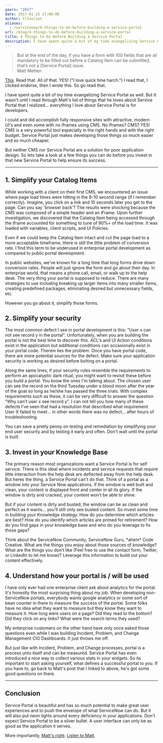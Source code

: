 ```yaml
---
years: "2017"
date: 2017-01-25 17:00:00
author: tltoulson
aliases:
  - /servicenow/4-things-to-do-before-building-a-service-portal
url: /blog/4-things-to-do-before-building-a-service-portal
title: 4 Things to Do Before Building a Service Portal
description: I have spent quite a bit of my time evangelizing Service Portal as well. But Matt's recent post made me realize that folks may be missing an important thing about Service Portal. It's no substitute for good application design.
---
```


<blockquote>
  But at the end of the day, if you have a form with 100 fields that are all mandatory to be filled out before a Catalog Item can be submitted, that’s not a [Service Portal] issue.
  <footer>
    Matt Metten
  </footer>
</blockquote>


[This][1]. Read that. All of that. YES! ("I love quick time harch.") I read that, I clicked endorse, then I wrote this. So go read that.

I have spent quite a bit of my time evangelizing Service Portal as well. But it wasn't until I read through Matt's list of things that he loves about Service Portal that I realized... everything I love about Service Portal is for developers.

I could and did accomplish fully responsive sites with attractive, modern UI's and even some with no iframes using CMS. No Iframes? CMS? YES! CMS is a very powerful tool especially in the right hands and with the right budget. Service Portal just makes developing those things so much easier and so much cheaper.

But neither CMS nor Service Portal are a solution for poor application design. So lets take a look at a few things you can do before you invest in that new Service Portal to help ensure its success.

---

## 1. Simplify your Catalog Items

While working with a client on their first CMS, we encountered an issue where page load times were hitting in the 8-10 second range (if I remember correctly). Imagine, you click on a link and 10 seconds later you get to the page. Can you say 'browser back'? The results were shocking because the CMS was composed of a simple header and an iFrame. Upon further investigation, we discovered that the Catalog Item being accessed through the iframe accounted for something to tune of 90%+ of the load time. It was loaded with variables, client scripts, and UI Policies.

Even if we could keep the Catalog Item intact and cut the page load to a more acceptable timeframe, there is still the little problem of conversion rate. I find this term to be underused in enterprise portal development as compared to public portal development.

In public websites, we've known for a long time that long forms drive down conversion rates. People will just ignore the form and go about their day. In enterprise world, that means a phone call, email, or walk up to the help desk. The very thing your portal is supposed to reduce. There are many strategies to use including breaking up larger items into many smaller items, creating predefined packages, eliminating desired but unnecessary fields, etc.

However you go about it, simplify those forms.

## 2. Simplify your security

The most common defect I see in portal development is this: "User x can not see record y in the portal". Unfortunately, when you are building the portal is not the best time to discover this. ACL's and UI Action conditions exist in the application but additional conditions can occasionally exist in your portal code. Therein lies the problem. Once you have portal code, there are more potential sources for the defect. Make sure your application security is working as desired before bolting on a portal.

Along the same lines, if your security rules resemble the requirements to perform an apocalyptic dark ritual, you might want to revisit these before you build a portal. You know the ones I'm talking about. The chosen user can see the record on the third Tuesday under a blood moon after the year of the goat so long as he/she has passed the three trials. With complex requirements such as these, it can be very difficult to answer the question "Why can't user x see record y". I can not tell you how many of these defects I've seen that had a resolution that described what requirement User X failed to meet... in other words there was no defect... after hours of troubleshooting.

You can save a pretty penny on testing and remediation by simplifying your end user security and by testing it early and often. Don't wait until the portal is built.

## 3. Invest in your Knowledge Base

The primary reason most organizations want a Service Portal is for self service. There is this ideal where incidents and service requests that require little interaction from the help desk are deflected away from the help desk. But heres the thing, a Service Portal can't do that. Think of a portal as a window into your Service Now applications. If the window is well built and clean, your content is displayed front and center in all its glory. If the window is dirty and cracked, your content won't be able to shine.

But if your content is dirty and busted, the window can be as clean and perfect as it wants... you'll still only see busted content. So invest some time in building your Knowledge strategy. How do you determine which articles are best? How do you identify which articles are primed for retirement? How do you find gaps in your knowledge base and who do you leverage to fix those gaps?

Think about the ServiceNow Community, ServiceNow Guru, \*ahem\* Code Creative. What are the things you enjoy about those sources of knowledge? What are the things you don't like (Feel free to use the contact form, Twitter, or LinkedIn to let me know)? Leverage this information to build out your content effectively.

## 4. Understand how your portal is / will be used

I have only ever had one enterprise client ask about analytics for the portal. It's honestly the most surprising thing about my job. When developing non-ServiceNow portals, everybody wants google analytics or some sort of bean counter in there to measure the success of the portal. Some folks have no idea what they want to measure but they know they want to measure it. How long were users on a page? Did they read to the bottom? Did they click on any links? What were the search terms they used?

My enterprise customers on the other hand have only once asked those questions even while I was building Incident, Problem, and Change Management CIO Dashboards. It just throws me off.

But just like with Incident, Problem, and Change processes, portal is a process unto itself and can be measured. Service Portal has even introduced a nice way to collect various stats in your widgets. So its important to start asking yourself, what defines a successful portal to you. If you have to, go back to Matt's post that I linked to above, he's got some good questions on there.

---

## Conclusion

Service Portal is beautiful and has so much potential to make great user experiences and to push the envelope of what ServiceNow can do. But it will also put neon lights around every deficiency in your applications. Don't expect Service Portal to be a silver bullet. A user interface can only be as good as the application it serves.

More importantly, [Matt's right][2]. [Listen to Matt][3].

[1]: https://community.servicenow.com/community/develop/blog/2017/01/17/service-portal-is-not-a-solution
[2]: https://community.servicenow.com/community/blogs/blog/2014/09/23/don-t-take-user-experience-personally
[3]: https://community.servicenow.com/community/blogs/blog/2014/08/06/one-front-door
